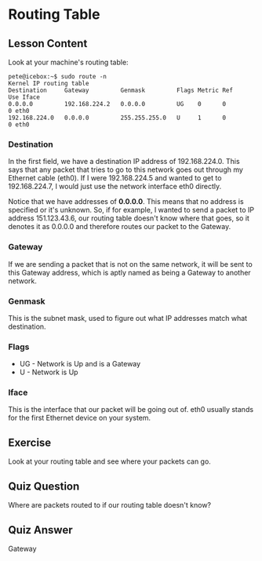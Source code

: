 # Routing Table

## Lesson Content

Look at your machine's routing table:

```plaintext
pete@icebox:~$ sudo route -n
Kernel IP routing table
Destination     Gateway         Genmask         Flags Metric Ref    Use Iface
0.0.0.0         192.168.224.2   0.0.0.0         UG    0      0        0 eth0
192.168.224.0   0.0.0.0         255.255.255.0   U     1      0        0 eth0
```

### Destination

In the first field, we have a destination IP address of 192.168.224.0. This says that any packet that tries to go to this network goes out through my Ethernet cable (eth0). If I were 192.168.224.5 and wanted to get to 192.168.224.7, I would just use the network interface eth0 directly.

Notice that we have addresses of **0.0.0.0**. This means that no address is specified or it's unknown. So, if for example, I wanted to send a packet to IP address 151.123.43.6, our routing table doesn't know where that goes, so it denotes it as 0.0.0.0 and therefore routes our packet to the Gateway.

### Gateway

If we are sending a packet that is not on the same network, it will be sent to this Gateway address, which is aptly named as being a Gateway to another network.

### Genmask

This is the subnet mask, used to figure out what IP addresses match what destination.

### Flags

- UG - Network is Up and is a Gateway
- U - Network is Up

### Iface

This is the interface that our packet will be going out of. eth0 usually stands for the first Ethernet device on your system.

## Exercise

Look at your routing table and see where your packets can go.

## Quiz Question

Where are packets routed to if our routing table doesn't know?

## Quiz Answer

Gateway
